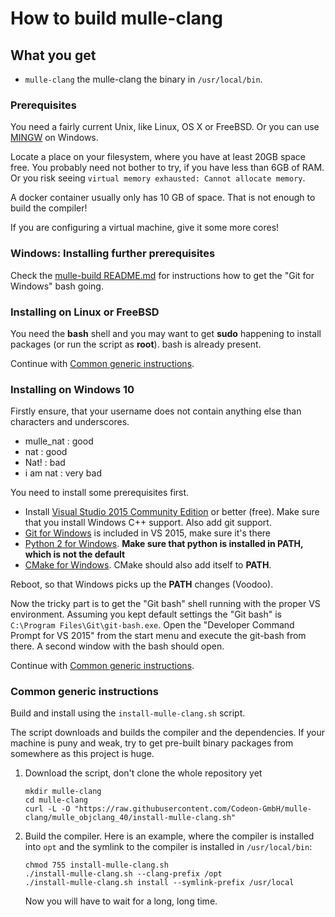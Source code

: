 # How to build mulle-clang

## What you get

* `mulle-clang` the mulle-clang the binary in `/usr/local/bin`.


### Prerequisites

You need a fairly current Unix, like Linux, OS X or FreeBSD. Or you can use
[MINGW](http://mingw.org/) on Windows.

Locate a place on your filesystem, where you have at least 20GB space free. You
probably need not bother to try, if you have less than 6GB of RAM. Or you risk
seeing `virtual memory exhausted: Cannot allocate memory`.

A docker container usually only has 10 GB of space. That is not enough to build
the compiler!

If you are configuring a virtual machine, give it some more cores!


### Windows: Installing further prerequisites

Check the
[mulle-build README.md](//www.mulle-kybernetik.com/software/git/mulle-build/README.md)
for instructions how to get the "Git for Windows" bash going.


### Installing on Linux or FreeBSD

You need the **bash** shell and you may want to get **sudo** happening to
install packages (or run the script as **root**). bash is already present.

Continue with [Common generic instructions](#common-generic).


### Installing on Windows 10

Firstly ensure, that your username does not contain anything else than
characters and underscores.

* mulle_nat : good
* nat : good
* Nat! : bad
* i am nat : very bad

You need to install some prerequisites first.

* Install [Visual Studio 2015 Community Edition](//beta.visualstudio.com/downloads/) or better (free). Make sure that you install Windows C++ support. Also add git support.
* [Git for Windows](//git-scm.com/download/win) is included in VS 2015, make sure it's there
* [Python 2 for Windows](//www.python.org/downloads/windows/). **Make sure that python is installed in **PATH**, which is not the default**
* [CMake for Windows](//cmake.org/download/). CMake should also add itself to **PATH**.

Reboot, so that Windows picks up the **PATH** changes (Voodoo).

Now the tricky part is to get the "Git bash" shell running with the proper VS
environment.  Assuming you kept default settings the "Git bash" is
`C:\Program Files\Git\git-bash.exe`. Open the "Developer Command Prompt for VS 2015"
from the start menu and execute the git-bash from there. A second window with
the bash should open.

Continue with [Common generic instructions](#common-generic).



<a name="common-generic"></a>
### Common generic instructions

Build and install using the `install-mulle-clang.sh` script.

The script downloads and builds the compiler and the dependencies. If your
machine is puny and weak, try to get pre-built binary packages from somewhere
as this project is huge.


1. Download the script, don't clone the whole repository yet

   ```
   mkdir mulle-clang
   cd mulle-clang
   curl -L -O "https://raw.githubusercontent.com/Codeon-GmbH/mulle-clang/mulle_objclang_40/install-mulle-clang.sh"
   ```
2. Build the compiler. Here is an example, where the compiler is installed into
   `opt` and the symlink to the compiler is installed in `/usr/local/bin`:

   ```
   chmod 755 install-mulle-clang.sh
   ./install-mulle-clang.sh --clang-prefix /opt
   ./install-mulle-clang.sh install --symlink-prefix /usr/local
   ```

   Now you will have to wait for a long, long time.
